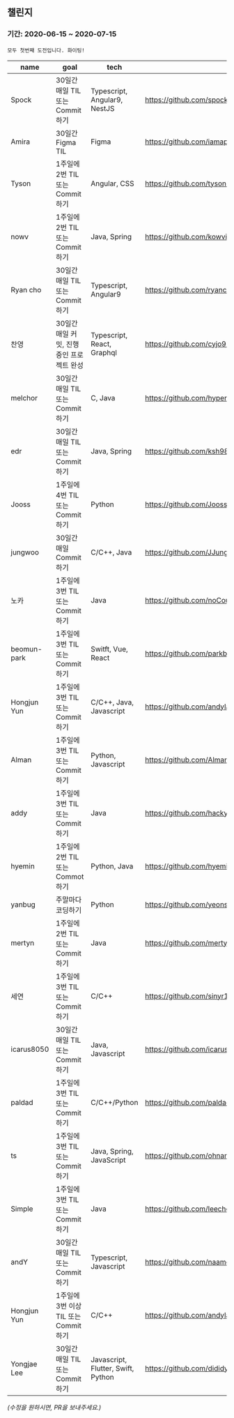 ## 챌린지

### 기간: 2020-06-15 ~ 2020-07-15
    모두 첫번째 도전입니다. 화이팅!

| name | goal | tech | repo |
| ---- | ---- | ---- | ---- |
Spock | 30일간 매일 TIL 또는 Commit 하기 | Typescript, Angular9, NestJS | https://github.com/spock-mark1/til |
Amira | 30일간 Figma  TIL | Figma | https://github.com/iamappple/hello-world |
Tyson | 1주일에 2번 TIL 또는 Commit하기 | Angular, CSS | https://github.com/tyson444/TIL |
nowv | 1주일에 2번 TIL 또는 Commit하기 | Java, Spring | https://github.com/kowvic |
Ryan cho | 30일간 매일 TIL 또는 Commit 하기 | Typescript, Angular9 | https://github.com/ryancho/til |
찬영 | 30일간 매일 커밋, 진행중인 프로젝트 완성 | Typescript, React, Graphql | https://github.com/cyjo9603/chanyeong |
melchor | 30일간 매일 TIL 또는 Commit 하기 | C, Java | https://github.com/hypernova1/TIL |
edr | 30일간 매일 TIL 또는 Commit하기 | Java, Spring | https://github.com/ksh9891 |
Jooss | 1주일에 4번 TIL 또는 Commit하기 | Python | https://github.com/Jooss287/Development-log |
jungwoo | 30일간 매일 Commit하기 | C/C++, Java | https://github.com/JJungwoo |
노카 | 1주일에 3번 TIL 또는 Commit 하기 | Java | https://github.com/noCountJun |
beomun-park | 1주일에 3번 TIL 또는 Commit 하기 | Switft, Vue, React | https://github.com/parkbeomun/TIL |
Hongjun Yun | 1주일에 3번 TIL 또는 Commit 하기 | C/C++, Java, Javascript | https://github.com/andylang8445/2020_TIL_Project |
Alman | 1주일에 3번 TIL 또는 Commit 하기 | Python, Javascript | https://github.com/AlmanIsland/HelloIsland |
addy | 1주일에 3번 TIL 또는 Commit 하기 | Java | https://github.com/hackyeah039 |
hyemin | 1주일에 2번 TIL 또는 Commot 하기 | Python, Java | https://github.com/hyeminpark9105 |
yanbug | 주말마다 코딩하기 | Python | https://github.com/yeonseo/TransMath |
mertyn | 1주일에 2번 TIL 또는 Commit 하기 | Java | https://github.com/mertyn88/Algorithm |
세연 | 1주일에 3번 TIL 또는 Commit 하기 | C/C++ | https://github.com/sinyr119/tpdus |
icarus8050 | 30일간 매일 TIL 또는 Commit 하기 | Java, Javascript | https://github.com/icarus8050/TIL |
paldad | 1주일에 3번 TIL 또는 Commit 하기 | C/C++/Python | https://github.com/paldad111/til-study |
ts | 1주일에 3번 TIL 또는 Commit 하기 | Java, Spring, JavaScript | https://github.com/ohnamu/study |
Simple | 1주일에 3번 TIL 또는 Commit 하기 | Java | https://github.com/leechoongyon/leechoongyon.github.io |
andY | 30일간 매일 TIL 또는 Commit 하기 | Typescript, Javascript | https://github.com/naamoonoo |
Hongjun Yun | 1주일에 3번 이상 TIL 또는 Commit 하기 | C/C++ | https://github.com/andylang8445/tilc |
Yongjae Lee | 30일간 매일 TIL 또는 Commit 하기 | Javascript, Flutter, Swift, Python | https://github.com/dididy/til | 

_(수정을 원하시면, PR을 보내주세요.)_
